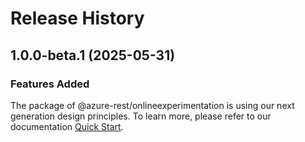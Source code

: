 # Release History

## 1.0.0-beta.1 (2025-05-31)

### Features Added

The package of @azure-rest/onlineexperimentation is using our next generation design principles. To learn more, please refer to our documentation [Quick Start](https://aka.ms/azsdk/js/mgmt/quickstart).
